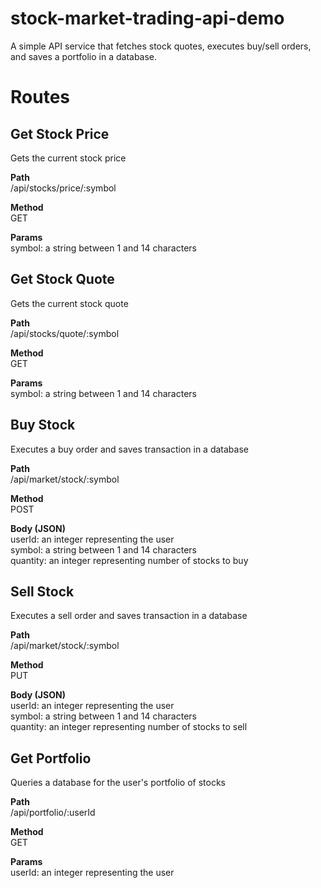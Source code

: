# stock-market-trading-api-demo
A simple API service that fetches stock quotes, executes buy/sell orders, and saves a portfolio in a database.

# Routes

## Get Stock Price
Gets the current stock price

**Path**\
/api/stocks/price/:symbol

**Method**\
GET

**Params**\
symbol: a string between 1 and 14 characters

## Get Stock Quote
Gets the current stock quote

**Path**\
/api/stocks/quote/:symbol

**Method**\
GET

**Params**\
symbol: a string between 1 and 14 characters

## Buy Stock
Executes a buy order and saves transaction in a database

**Path**\
/api/market/stock/:symbol

**Method**\
POST

**Body (JSON)**\
userId: an integer representing the user\
symbol: a string between 1 and 14 characters\
quantity: an integer representing number of stocks to buy

## Sell Stock
Executes a sell order and saves transaction in a database

**Path**\
/api/market/stock/:symbol

**Method**\
PUT

**Body (JSON)**\
userId: an integer representing the user\
symbol: a string between 1 and 14 characters\
quantity: an integer representing number of stocks to sell

## Get Portfolio
Queries a database for the user's portfolio of stocks

**Path**\
/api/portfolio/:userId

**Method**\
GET

**Params**\
userId: an integer representing the user

